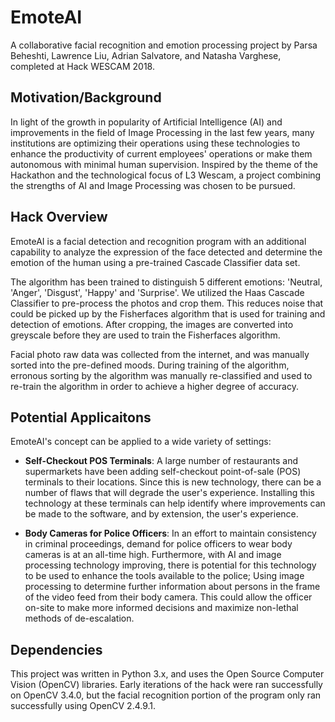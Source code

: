# EmoteAI

A collaborative facial recognition and emotion processing project by Parsa Beheshti, Lawrence Liu, Adrian Salvatore, and Natasha Varghese, completed at Hack WESCAM 2018.

## Motivation/Background

In light of the growth in popularity of Artificial Intelligence (AI) and improvements in the field of Image Processing in the last few years, many institutions are optimizing their operations using these technologies to enhance the productivity of current employees' operations or make them autonomous with minimal human supervision. Inspired by the theme of the Hackathon and the technological focus of L3 Wescam, a project combining the strengths of AI and Image Processing was chosen to be pursued.

## Hack Overview

EmoteAI is a facial detection and recognition program with an additional capability to analyze the expression of the face detected and determine the emotion of the human using a pre-trained Cascade Classifier data set. 

The algorithm has been trained to distinguish 5 different emotions: 'Neutral, 'Anger', 'Disgust', 'Happy' and 'Surprise'. We utilized the Haas Cascade Classifier to pre-process the photos and crop them. This reduces noise that could be picked up by the Fisherfaces algorithm that is used for training and detection of emotions. After cropping, the images are converted into greyscale before they are used to train the Fisherfaces algorithm.

Facial photo raw data was collected from the internet, and was manually sorted into the pre-defined moods. During training of the algorithm, erronous sorting by the algorithm was manually re-classified and used to re-train the algorithm in order to achieve a higher degree of accuracy.

## Potential Applicaitons

EmoteAI's concept can be applied to a wide variety of settings:

- **Self-Checkout POS Terminals**: A large number of restaurants and supermarkets have been adding self-checkout point-of-sale (POS) terminals to their locations. Since this is new technology, there can be a number of flaws that will degrade the user's experience. Installing this technology at these terminals can help identify where improvements can be made to the software, and by extension, the user's experience.

- **Body Cameras for Police Officers**: In an effort to maintain consistency in criminal proceedings, demand for police officers to wear body cameras is at an all-time high. Furthermore, with AI and image processing technology improving, there is potential for this technology to be used to enhance the tools available to the police; Using image processing to determine further information about persons in the frame of the video feed from their body camera. This could allow the officer on-site to make more informed decisions and maximize non-lethal methods of de-escalation.   

## Dependencies
This project was written in Python 3.x, and uses the Open Source Computer Vision (OpenCV) libraries. Early iterations of the hack were ran successfully on OpenCV 3.4.0, but the facial recognition portion of the program only ran successfully using OpenCV 2.4.9.1.


